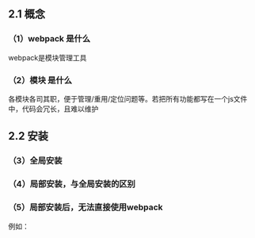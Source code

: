 ## 2.1 概念

### （1）webpack 是什么
webpack是模块管理工具

### （2）模块 是什么
各模块各司其职，便于管理/重用/定位问题等。若把所有功能都写在一个js文件中，代码会冗长，且难以维护

## 2.2 安装

### （3）全局安装

### （4）局部安装，与全局安装的区别

### （5）局部安装后，无法直接使用webpack
例如：
